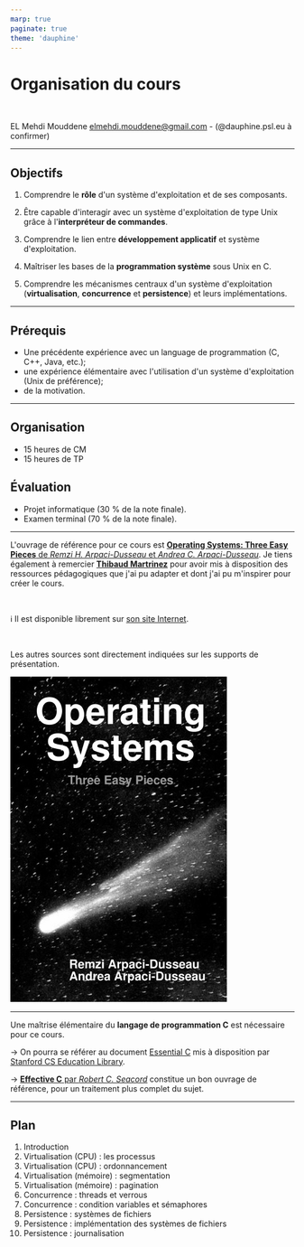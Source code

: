 ```yaml
---
marp: true
paginate: true
theme: 'dauphine'
---
```


<!-- _class: lead -->

<!-- _header: L3 Miage • 2024-2025 • Systèmes d'exploitation -->

# Organisation du cours

<br>

EL Mehdi Mouddene
elmehdi.mouddene@gmail.com - (@dauphine.psl.eu à confirmer)

<!-- _footer: ![width:300](../slides/images/logo-dauphine.png) -->

---

## Objectifs

1. Comprendre le **rôle** d'un système d'exploitation et de ses composants.

2. Être capable d'interagir avec un système d'exploitation de type Unix grâce à l'**interpréteur de commandes**.

3. Comprendre le lien entre **développement applicatif** et système d'exploitation.

4. Maîtriser les bases de la **programmation système** sous Unix en C.

5. Comprendre les mécanismes centraux d'un système d'exploitation (**virtualisation**, **concurrence** et **persistence**) et leurs implémentations.

---

## Prérequis

* Une précédente expérience avec un language de programmation (C, C++, Java, etc.);
* une expérience élémentaire avec l'utilisation d'un système d'exploitation (Unix de préférence);
* de la motivation.

---

## Organisation

* 15 heures de CM
* 15 heures de TP

## Évaluation

* Projet informatique (30 % de la note finale).
* Examen terminal (70 % de la note finale).


---

L'ouvrage de référence pour ce cours est [**Operating Systems: Three Easy Pieces** de _Remzi H. Arpaci-Dusseau_ et _Andrea C. Arpaci-Dusseau_](https://pages.cs.wisc.edu/~remzi/OSTEP/).
Je tiens également à remercier [**Thibaud Martrinez**](https://rocketreach.co/thibaud-martinez-email_74232515) pour avoir mis à disposition des ressources pédagogiques que j'ai pu adapter et dont j'ai pu m'inspirer pour créer le cours.

<br>

:information_source: Il est disponible librement sur [son site Internet](https://pages.cs.wisc.edu/~remzi/OSTEP/).

<br>

Les autres sources sont directement indiquées sur les supports de présentation.

![bg right 60%](../slides/images/ostep.jpg)

---

Une maîtrise élémentaire du **langage de programmation C** est nécessaire pour ce cours.

→ On pourra se référer au document [Essential C](http://cslibrary.stanford.edu/101/EssentialC.pdf) mis à disposition par [Stanford CS Education Library](http://cslibrary.stanford.edu).

→ [**Effective C** par _Robert C. Seacord_](https://nostarch.com/Effective_C) constitue un bon ouvrage de référence, pour un traitement plus complet du sujet. 

---

## Plan

1. Introduction
2. Virtualisation (CPU) : les processus
3. Virtualisation (CPU) : ordonnancement
4. Virtualisation (mémoire) : segmentation
5. Virtualisation (mémoire) : pagination
6. Concurrence : threads et verrous
7. Concurrence : condition variables et sémaphores
8. Persistence : systèmes de fichiers
9. Persistence : implémentation des systèmes de fichiers
10. Persistence : journalisation
